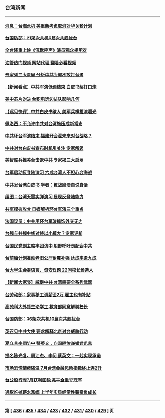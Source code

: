 ### 台湾新闻
---
#### [消息：台海危机 美重新考虑取消对华关税计划](../../pages/ncid1349361/n13800218.md?08112045) 
#### [台国防部：21架次共机6艘次共舰扰台](../../pages/ncid1349361/n13800274.md?08112045) 
#### [全台隆重上映《沉默呼声》演员观众相见欢](../../pages/ncid1349361/n13799850.md?08112045) 
#### [油管热门视频 网站代理 翻墙必看视频](http://209.222.30.114:81/youtube.html?08112045)
#### [专家列三大原因 分析中共为何不敢打台湾](../../pages/ncid1349361/n13800189.md?08112045) 
#### [【新闻看点】中共军演低调结束 白皮书续打口炮](../../pages/ncid1349361/n13799806.md?08112045) 
#### [美中芯片对决 台积电选边站队影响几何](../../pages/ncid1349361/n13800044.md?08112045) 
#### [【远见快评】中共白皮书骇人 美军兵棋推演曝光](../../pages/ncid1349361/n13799913.md?08112045) 
#### [佩洛西：不允许中共对台湾施压成新常态](../../pages/ncid1349361/n13799927.md?08112045) 
#### [中共环台军演结束 福建开会泄未来对台战略？](../../pages/ncid1349361/n13794872.md?08112045) 
#### [中共对台白皮书宣布时机引关注 专家解读](../../pages/ncid1349361/n13799899.md?08112045) 
#### [美智库兵推美台击退中共 专家揭三大启示](../../pages/ncid1349361/n13799676.md?08112045) 
#### [台军启动反登陆演习 六成台湾人不担心台海战](../../pages/ncid1349361/n13799848.md?08112045) 
#### [中共发台湾白皮书 学者：统战崩溃自说自话](../../pages/ncid1349361/n13799906.md?08112045) 
#### [组图：台湾天雷实弹演习 展现反登陆能力](../../pages/ncid1349361/n13799607.md?08112045) 
#### [共军模拟攻台 日媒解析环台军演三个重点](../../pages/ncid1349361/n13799801.md?08112045) 
#### [法国议员：中共用环台军演掩饰外交无力](../../pages/ncid1349361/n13799772.md?08112045) 
#### [台舰与共舰中线对峙以小搏大？专家评析](../../pages/ncid1349361/n13799723.md?08112045) 
#### [台国民党副主席率团访中 朝野呼吁勿配合中共](../../pages/ncid1349361/n13799716.md?08112045) 
#### [台前瞻计划推动老旧公厅耐震补强 达成率逾九成](../../pages/ncid1349361/n13799765.md?08112045) 
#### [台大学生会提语言、资安议题 22问校长候选人](../../pages/ncid1349361/n13799767.md?08112045) 
#### [【新闻大家谈】威慑中共 台湾需要全系列武器](../../pages/ncid1349361/n13799721.md?08112045) 
#### [台劳动部：家事移工调薪至2万 雇主也有补贴](../../pages/ncid1349361/n13799741.md?08112045) 
#### [高苑科大外籍生沦学工 教育部同意解聘校长](../../pages/ncid1349361/n13799746.md?08112045) 
#### [台国防部：36架次共机10艘次共舰扰台](../../pages/ncid1349361/n13799668.md?08112045) 
#### [英召见中共大使 要求解释北京对台威胁行动](../../pages/ncid1349361/n13799683.md?08112045) 
#### [夏立言率团访中 蔡英文：向国际传递错误讯息](../../pages/ncid1349361/n13799727.md?08112045) 
#### [提名陈光复、周江杰、李问 蔡英文：一起实现承诺](../../pages/ncid1349361/n13799707.md?08112045) 
#### [市场恐慌情绪降温 7月台湾金融风险指数终止连2升](../../pages/ncid1349361/n13799711.md?08112045) 
#### [台公股行库7月获利回稳 兆丰金重夺冠军](../../pages/ncid1349361/n13799659.md?08112045) 
#### [通膨吃掉薪水涨幅 上半年实质经常性薪资负成长](../../pages/ncid1349361/n13799709.md?08112045) 

---
#### 第 [ [436](./436.md?08112045) / [435](./435.md?08112045) / [434](./434.md?08112045) / [433](./433.md?08112045) / [432](./432.md?08112045) / [431](./431.md?08112045) / [430](./430.md?08112045) / [429](./429.md?08112045) ] 页
